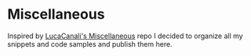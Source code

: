 # Miscellaneous

Inspired by [LucaCanali's Miscellaneous](https://github.com/LucaCanali/Miscellaneous) repo I decided to organize all my snippets and code samples and publish them here.
